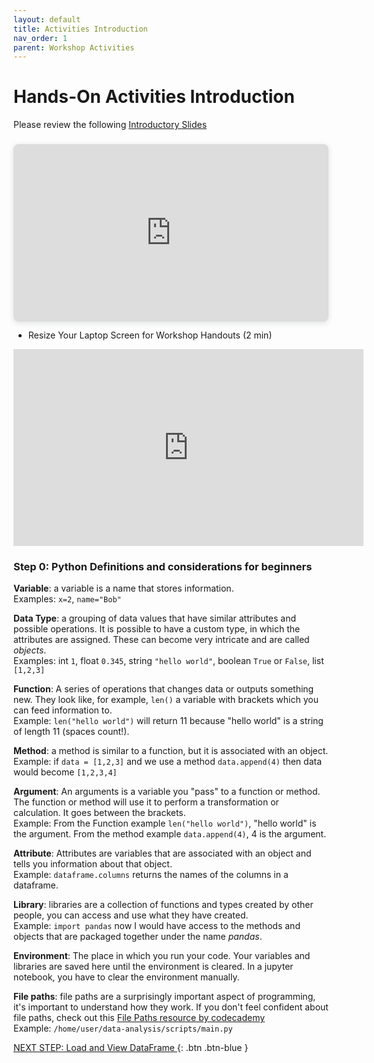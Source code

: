 ```yaml
---
layout: default
title: Activities Introduction
nav_order: 1
parent: Workshop Activities
---
```

# Hands-On Activities Introduction

Please review the following [Introductory Slides](https://www.canva.com/design/DAFQFA5VsAU/IKlz3Xeh5q1EJKWgeRr6ng/view?utm_content=DAFQFA5VsAU&utm_campaign=designshare&utm_medium=link&utm_source=publishpresent)

<div style="position: relative; width: 100%; height: 0; padding-top: 56.2500%;
 padding-bottom: 0; box-shadow: 0 2px 8px 0 rgba(63,69,81,0.16); margin-top: 1.6em; margin-bottom: 0.9em; overflow: hidden;
 border-radius: 8px; will-change: transform;">
  <iframe loading="lazy" style="position: absolute; width: 100%; height: 100%; top: 0; left: 0; border: none; padding: 0;margin: 0;"
    src="https:&#x2F;&#x2F;www.canva.com&#x2F;design&#x2F;DAFQFA5VsAU&#x2F;view?embed" allowfullscreen="allowfullscreen" allow="fullscreen">
  </iframe>
</div>

- Resize Your Laptop Screen for Workshop Handouts (2 min)<br>
<iframe width="560" height="315" src="https://www.youtube.com/embed/Igk5hZUfzN0" title="YouTube video player" frameborder="0" allow="accelerometer; autoplay; clipboard-write; encrypted-media; gyroscope; picture-in-picture" allowfullscreen></iframe>

### Step 0: Python Definitions and considerations for beginners

<b>Variable</b>: a variable is a name that stores information. <br>
Examples: `x=2`, `name="Bob"`

<b>Data Type</b>: a grouping of data values that have similar attributes and possible operations. It is possible to have a custom type, in which the attributes are assigned. These can become very intricate and are called <i>objects</i>.<br>
Examples: int `1`, float `0.345`, string `"hello world"`, boolean `True` or `False`, list `[1,2,3]`

<b>Function</b>: A series of operations that changes data or outputs something new. They look like, for example, `len()` a variable with brackets which you can feed information to. <br> Example: `len("hello world")` will return 11 because "hello world" is a string of length 11 (spaces count!).

<b>Method</b>: a method is similar to a function, but it is associated with an object.<br>
Example: if `data = [1,2,3]` and we use a method `data.append(4)` then data would become `[1,2,3,4]`

<b>Argument</b>: An arguments is a variable you "pass" to a function or method. The function or method will use it to perform a transformation or calculation. It goes between the brackets.<br>
Example: From the Function example `len("hello world")`, "hello world" is the argument. From the method example `data.append(4)`, 4 is the argument.

<b>Attribute</b>: Attributes are variables that are associated with an object and tells you information about that object. <br>Example: `dataframe.columns` returns the names of the columns in a dataframe.

<b>Library</b>: libraries are a collection of functions and types created by other people, you can access and use what they have created. <br>
Example: `import pandas` now I would have access to the methods and objects that are packaged together under the name <i>pandas</i>.

<b>Environment</b>: The place in which you run your code. Your variables and libraries are saved here until the environment is cleared. In a jupyter notebook, you have to clear the environment manually.

<b>File paths</b>: file paths are a surprisingly important aspect of programming, it's important to understand how they work. If you don't feel confident about file paths, check out this [File Paths resource by codecademy](https://www.codecademy.com/resources/docs/general/file-paths) <br>
Example: `/home/user/data-analysis/scripts/main.py`

[NEXT STEP: Load and View DataFrame ](1-load-and-view-dataframe.md){: .btn .btn-blue }
